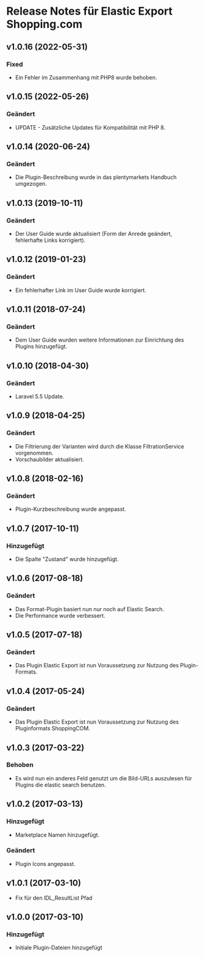 # Release Notes für Elastic Export Shopping.com

## v1.0.16 (2022-05-31)
### Fixed
- Ein Fehler im Zusammenhang mit PHP8 wurde behoben.

## v1.0.15 (2022-05-26)

### Geändert
- UPDATE - Zusätzliche Updates für Kompatibilität mit PHP 8.

## v1.0.14 (2020-06-24)

### Geändert
- Die Plugin-Beschreibung wurde in das plentymarkets Handbuch umgezogen.

## v1.0.13 (2019-10-11)

### Geändert
- Der User Guide wurde aktualisiert (Form der Anrede geändert, fehlerhafte Links korrigiert).

## v1.0.12 (2019-01-23)

### Geändert
- Ein fehlerhafter Link im User Guide wurde korrigiert.

## v1.0.11 (2018-07-24)

### Geändert
- Dem User Guide wurden weitere Informationen zur Einrichtung des Plugins hinzugefügt.

## v1.0.10 (2018-04-30)

### Geändert
- Laravel 5.5 Update.

## v1.0.9 (2018-04-25)

### Geändert
- Die Filtrierung der Varianten wird durch die Klasse FiltrationService vorgenommen.
- Vorschaubilder aktualisiert.

## v1.0.8 (2018-02-16)

### Geändert
- Plugin-Kurzbeschreibung wurde angepasst.

## v1.0.7 (2017-10-11)

### Hinzugefügt
- Die Spalte "Zustand" wurde hinzugefügt.

## v1.0.6 (2017-08-18)

### Geändert
- Das Format-Plugin basiert nun nur noch auf Elastic Search.
- Die Performance wurde verbessert.

## v1.0.5 (2017-07-18)

### Geändert
- Das Plugin Elastic Export ist nun Voraussetzung zur Nutzung des Plugin-Formats.

## v1.0.4 (2017-05-24)

### Geändert
- Das Plugin Elastic Export ist nun Voraussetzung zur Nutzung des Pluginformats ShoppingCOM.

## v1.0.3 (2017-03-22)

### Behoben
- Es wird nun ein anderes Feld genutzt um die Bild-URLs auszulesen für Plugins die elastic search benutzen.

## v1.0.2 (2017-03-13)

### Hinzugefügt
- Marketplace Namen hinzugefügt.

### Geändert
- Plugin Icons angepasst.

## v1.0.1 (2017-03-10)
- Fix für den IDL_ResultList Pfad

## v1.0.0 (2017-03-10)

### Hinzugefügt
- Initiale Plugin-Dateien hinzugefügt
